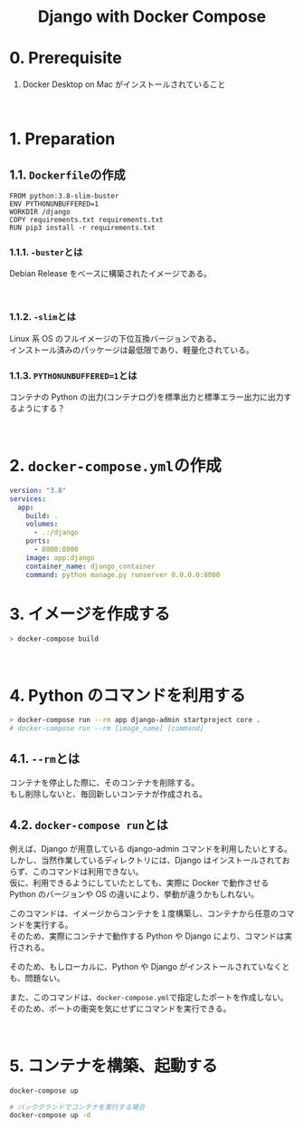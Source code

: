 <h1 align=center>Django with Docker Compose</h1>

# 0. Prerequisite

1. Docker Desktop on Mac がインストールされていること

<br>

# 1. Preparation

## 1.1. `Dockerfile`の作成

```docker
FROM python:3.8-slim-buster
ENV PYTHONUNBUFFERED=1
WORKDIR /django
COPY requirements.txt requirements.txt
RUN pip3 install -r requirements.txt
```

### 1.1.1. `-buster`とは

Debian Release をベースに構築されたイメージである。

<br>

### 1.1.2. `-slim`とは

Linux 系 OS のフルイメージの下位互換バージョンである。  
インストール済みのパッケージは最低限であり、軽量化されている。

### 1.1.3. `PYTHONUNBUFFERED=1`とは

コンテナの Python の出力(コンテナログ)を標準出力と標準エラー出力に出力するようにする？

<br>

# 2. `docker-compose.yml`の作成

```yml
version: "3.8"
services:
  app:
    build: .
    volumes:
      - .:/django
    ports:
      - 8000:8000
    image: app:django
    container_name: django_container
    command: python manage.py runserver 0.0.0.0:8000
```

# 3. イメージを作成する

```bash
> docker-compose build
```

<br>

# 4. Python のコマンドを利用する

```bash
> docker-compose run --rm app django-admin startproject core .
# docker-compose run --rm [image_name] [command]
```

## 4.1. `--rm`とは

コンテナを停止した際に、そのコンテナを削除する。  
もし削除しないと、毎回新しいコンテナが作成される。

## 4.2. `docker-compose run`とは

例えば、Django が用意している django-admin コマンドを利用したいとする。  
しかし、当然作業しているディレクトリには、Django はインストールされておらず、このコマンドは利用できない。  
仮に、利用できるようにしていたとしても、実際に Docker で動作させる Python のバージョンや OS の違いにより、挙動が違うかもしれない。

このコマンドは、イメージからコンテナを１度構築し、コンテナから任意のコマンドを実行する。  
そのため、実際にコンテナで動作する Python や Django により、コマンドは実行される。

そのため、もしローカルに、Python や Django がインストールされていなくとも、問題ない。

また、このコマンドは、`docker-compose.yml`で指定したポートを作成しない。  
そのため、ポートの衝突を気にせずにコマンドを実行できる。

<br>

# 5. コンテナを構築、起動する

```bash
docker-compose up

# バックグランドでコンテナを実行する場合
docker-compose up -d
```
